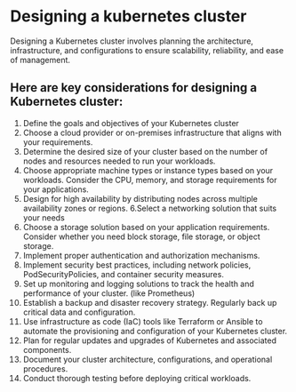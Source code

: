 # Designing a kubernetes cluster 


Designing a Kubernetes cluster involves planning the architecture, infrastructure, and configurations to ensure scalability, reliability, and ease of management.

## Here are key considerations for designing a Kubernetes cluster:
1. Define the goals and objectives of your Kubernetes cluster
2.  Choose a cloud provider or on-premises infrastructure that aligns with your requirements.
3. Determine the desired size of your cluster based on the number of nodes and resources needed to run your workloads. 
4. Choose appropriate machine types or instance types based on your workloads. Consider the CPU, memory, and storage requirements for your applications.
5. Design for high availability by distributing nodes across multiple availability zones or regions. 
6.Select a networking solution that suits your needs
7. Choose a storage solution based on your application requirements. Consider whether you need block storage, file storage, or object storage.
8. Implement proper authentication and authorization mechanisms.
9. Implement security best practices, including network policies, PodSecurityPolicies, and container security measures. 
10. Set up monitoring and logging solutions to track the health and performance of your cluster. (like Prometheus)
11. Establish a backup and disaster recovery strategy. Regularly back up critical data and configuration. 
12. Use infrastructure as code (IaC) tools like Terraform or Ansible to automate the provisioning and configuration of your Kubernetes cluster. 
13. Plan for regular updates and upgrades of Kubernetes and associated components. 
14. Document your cluster architecture, configurations, and operational procedures. 
15. Conduct thorough testing before deploying critical workloads. 
